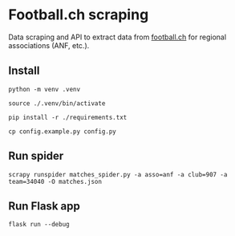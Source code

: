 # Football.ch scraping

Data scraping and API to extract data from [football.ch](https://football.ch) for regional associations (ANF, etc.).

## Install

    python -m venv .venv

    source ./.venv/bin/activate

    pip install -r ./requirements.txt

    cp config.example.py config.py

## Run spider

    scrapy runspider matches_spider.py -a asso=anf -a club=907 -a team=34040 -O matches.json

## Run Flask app

    flask run --debug
